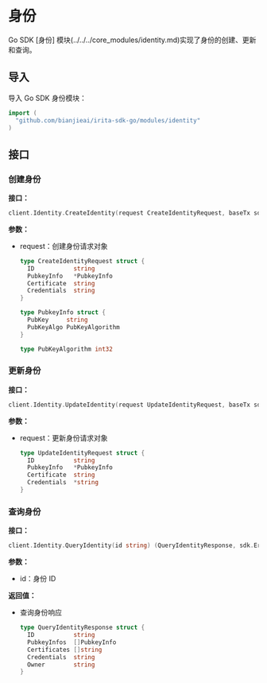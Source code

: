 <!--
order: 5
-->

# 身份

Go SDK [身份] 模块(../../../core_modules/identity.md)实现了身份的创建、更新和查询。

## 导入

导入 Go SDK 身份模块：

```go
import (
  "github.com/bianjieai/irita-sdk-go/modules/identity"
)
```

## 接口

### 创建身份

**接口：**

```go
client.Identity.CreateIdentity(request CreateIdentityRequest, baseTx sdk.BaseTx) (sdk.ResultTx, sdk.Error)
```

**参数：**

- request：创建身份请求对象

  ```go
  type CreateIdentityRequest struct {
    ID           string
    PubkeyInfo   *PubkeyInfo
    Certificate  string
    Credentials  string
  }

  type PubkeyInfo struct {
    PubKey     string
    PubKeyAlgo PubKeyAlgorithm
  }

  type PubKeyAlgorithm int32
  ```

### 更新身份

**接口：**

```go
client.Identity.UpdateIdentity(request UpdateIdentityRequest, baseTx sdk.BaseTx) (sdk.ResultTx, sdk.Error)
```

**参数：**

- request：更新身份请求对象

  ```go
  type UpdateIdentityRequest struct {
    ID           string
    PubkeyInfo   *PubkeyInfo
    Certificate  string
    Credentials  *string
  }
  ```

### 查询身份

**接口：**

```go
client.Identity.QueryIdentity(id string) (QueryIdentityResponse, sdk.Error)
```

**参数：**

- id：身份 ID

**返回值：**

- 查询身份响应

  ```go
  type QueryIdentityResponse struct {
    ID           string
    PubkeyInfos  []PubkeyInfo
    Certificates []string
    Credentials  string
    Owner        string
  }
  ```

